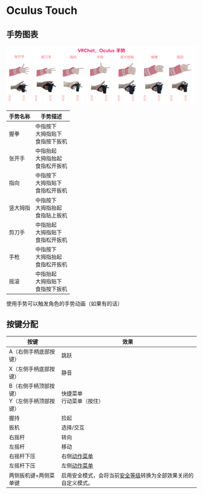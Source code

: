 # Oculus Touch

## 手势图表

<center>

![img](../../img/touch-1.png)

</center>

手势名称 | 手势描述                             
-- | --
握拳 | 中指按下<br>大拇指贴下<br>食指按下扳机
张开手 | 中指抬起<br>大拇指抬起<br>食指松开扳机
指向 | 中指按下<br>大拇指贴下<br>食指松开扳机
竖大拇指 | 中指按下<br>大拇指抬起<br>食指贴上扳机
剪刀手 | 中指抬起<br>大拇指贴下<br>食指松开扳机
手枪 | 中指按下<br>大拇指抬起<br>食指松开扳机
摇滚 | 中指抬起<br>大拇指贴下<br>食指按下扳机

使用手势可以触发角色的手势动画（如果有的话）

## 按键分配

按键 | 效果
-- | --
A（右侧手柄底部按键） | 跳跃
X（左侧手柄底部按键） | 静音
B（右侧手柄顶部按键）<br>Y（左侧手柄顶部按键） | 快捷菜单<br>行动菜单（按住）
握持 | 捡起
扳机 | 选择/交互
右摇杆 | 转向
左摇杆 | 移动
右摇杆下压 | 右侧[动作菜单](action-menu)
左摇杆下压 | 左侧[动作菜单](action-menu)
两侧扳机键+两侧菜单键 | 启用安全模式，会将当前[安全等级](../../SYSTEM/vrchat-safety-and-trust-system)转换为全部效果关闭的自定义模式。
